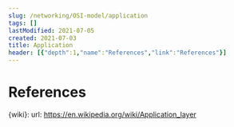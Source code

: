 ```yaml
---
slug: /networking/OSI-model/application
tags: []
lastModified: 2021-07-05
created: 2021-07-03
title: Application
header: [{"depth":1,"name":"References","link":"References"}]
---
```


# References

{wiki}:
    url: https://en.wikipedia.org/wiki/Application_layer
